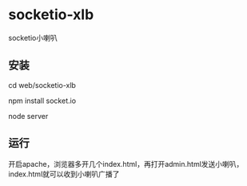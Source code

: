 # socketio-xlb
socketio小喇叭

## 安装
cd web/socketio-xlb

npm install socket.io

node server

## 运行
开启apache，浏览器多开几个index.html，再打开admin.html发送小喇叭，index.html就可以收到小喇叭广播了